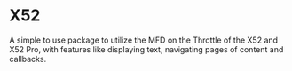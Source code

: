 # X52

A simple to use package to utilize the MFD on the Throttle of the X52 and X52 Pro, with features like displaying text, navigating pages of content and callbacks.